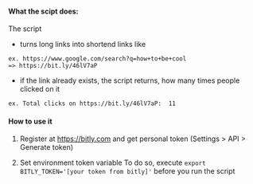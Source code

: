 

#### What the scipt does:

The script 
* turns long links into shortend links like 
```
ex. https://www.google.com/search?q=how+to+be+cool 
=> https://bit.ly/46lV7aP
```
* if the link already exists, the script returns, how many times people clicked on it
```
ex. Total clicks on https://bit.ly/46lV7aP:  11
```

#### How to use it
1. Register at https://bitly.com and get personal token (Settings > API > Generate token)

2. Set environment token variable
To do so, execute 
`export BITLY_TOKEN='[your token from bitly]'`
before you run the script
